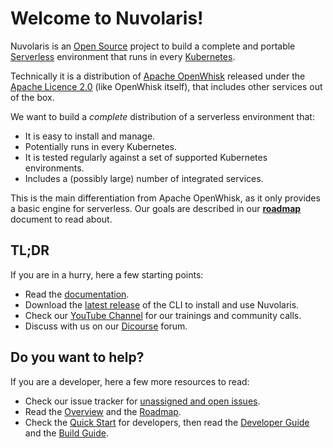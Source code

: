 <!--
  ~ Licensed to the Apache Software Foundation (ASF) under one
  ~ or more contributor license agreements.  See the NOTICE file
  ~ distributed with this work for additional information
  ~ regarding copyright ownership.  The ASF licenses this file
  ~ to you under the Apache License, Version 2.0 (the
  ~ "License"); you may not use this file except in compliance
  ~ with the License.  You may obtain a copy of the License at
  ~
  ~   http://www.apache.org/licenses/LICENSE-2.0
  ~
  ~ Unless required by applicable law or agreed to in writing,
  ~ software distributed under the License is distributed on an
  ~ "AS IS" BASIS, WITHOUT WARRANTIES OR CONDITIONS OF ANY
  ~ KIND, either express or implied.  See the License for the
  ~ specific language governing permissions and limitations
  ~ under the License.
  ~
-->
# Welcome to Nuvolaris!

Nuvolaris is an [Open Source](https://opensource.org/) project to build a complete and portable [Serverless](https://martinfowler.com/articles/serverless.html) environment that runs in every [Kubernetes](https://kubernetes.io/).

Technically it is a distribution of [Apache OpenWhisk](https://openwhisk.apache.org) released under the [Apache Licence 2.0](LICENSE) (like OpenWhisk itself), that includes other services out of the box.

We want to build a *complete* distribution of a serverless environment that:

- It is easy to install and manage.
- Potentially runs in every Kubernetes.
- It is tested regularly against a set of supported Kubernetes environments.
- Includes a (possibly large) number of integrated services.

This is the main differentiation from Apache OpenWhisk, as it only provides a basic engine for serverless. Our goals are described in our [**roadmap**](docs/ROADMAP.md) document to read about.

## TL;DR

If you are in a hurry, here a few starting points:

- Read the [documentation](https://nuvolaris.github.io).
- Download the [latest release](https://github.com/nuvolaris/nuv/releases) of the CLI to install and use Nuvolaris.
- Check our [YouTube Channel](https://www.youtube.com/channel/UCPt5hk7qcOkESjB7kii1byw) for our trainings and community calls.
- Discuss with us on our [Dicourse](https://nuvolaris.discourse.group/) forum.

## Do you want to help?

If you are a developer, here a few more resources to read:

- Check our issue tracker for [unassigned and open issues](https://github.com/nuvolaris/nuvolaris/issues).
- Read the [Overview](docs/OVERVIEW.md) and the [Roadmap](docs/ROADMAP.md).
- Check the [Quick Start](docs/QUICK.md) for developers, then read the [Developer Guide](docs/DEVEL.md) and the [Build Guide](docs/BUILD.md).
